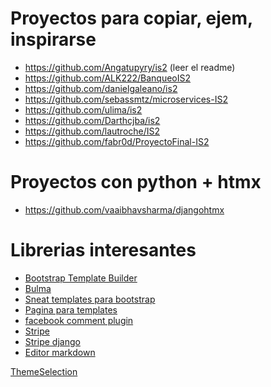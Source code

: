 # Proyectos para copiar, ejem, inspirarse

- https://github.com/Angatupyry/is2 (leer el readme)
- https://github.com/ALK222/BanqueoIS2
- https://github.com/danielgaleano/is2
- https://github.com/sebassmtz/microservices-IS2
- https://github.com/ulima/is2
- https://github.com/Darthcjba/is2
- https://github.com/lautroche/IS2
- https://github.com/fabr0d/ProyectoFinal-IS2
 
# Proyectos con python + htmx

- https://github.com/vaaibhavsharma/djangohtmx

# Librerias interesantes

- [Bootstrap Template Builder](https://bootsnipp.com/builder)
- [Bulma](https://bulma.io/)
- [Sneat templates para bootstrap](https://demos.themeselection.com/sneat-bootstrap-html-admin-template/documentation/django-init-installation.html)
- [Pagina para templates](https://themeselection.com/item/category/django-admin-template/) 
- [facebook comment plugin](https://developers.facebook.com/docs/plugins/comments/)
- [Stripe](https://stripe.com/es)
- [Stripe django](https://testdriven.io/blog/django-stripe-tutorial/)
- [Editor markdown](https://forum.djangoproject.com/t/markdown-editor-for-django/423)
 
<a href="https://themeselection.com/">ThemeSelection</a>

